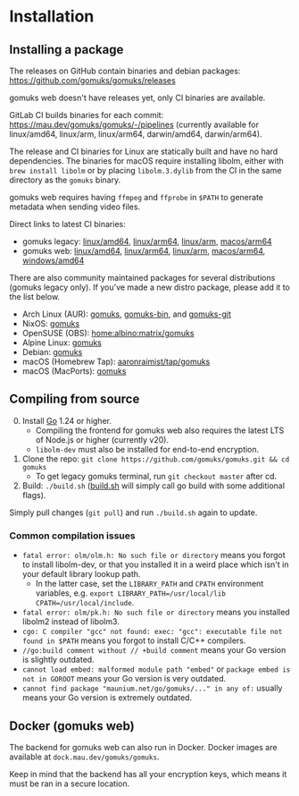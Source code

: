 # Installation

## Installing a package

The releases on GitHub contain binaries and debian
packages: <https://github.com/gomuks/gomuks/releases>

gomuks web doesn't have releases yet, only CI binaries are available.

GitLab CI builds binaries for each
commit: <https://mau.dev/gomuks/gomuks/-/pipelines> (currently available for
linux/amd64, linux/arm, linux/arm64, darwin/amd64, darwin/arm64).

The release and CI binaries for Linux are statically built and have no
hard dependencies. The binaries for macOS require installing libolm, either
with `brew install libolm` or by placing `libolm.3.dylib` from the CI in the
same directory as the `gomuks` binary.

gomuks web requires having `ffmpeg` and `ffprobe` in `$PATH` to generate
metadata when sending video files.

Direct links to latest CI binaries:

* gomuks legacy:
  [linux/amd64](https://mau.dev/gomuks/gomuks/-/jobs/artifacts/master/raw/gomuks?job=linux%2Famd64),
  [linux/arm64](https://mau.dev/gomuks/gomuks/-/jobs/artifacts/master/raw/gomuks?job=linux%2Farm64),
  [linux/arm](https://mau.dev/gomuks/gomuks/-/jobs/artifacts/master/raw/gomuks?job=linux%2Farm),
  [macos/arm64](https://mau.dev/gomuks/gomuks/-/jobs/artifacts/master/download?job=macos%2Farm64)
* gomuks web:
  [linux/amd64](https://mau.dev/gomuks/gomuks/-/jobs/artifacts/main/raw/gomuks?job=linux%2Famd64),
  [linux/arm64](https://mau.dev/gomuks/gomuks/-/jobs/artifacts/main/raw/gomuks?job=linux%2Farm64),
  [linux/arm](https://mau.dev/gomuks/gomuks/-/jobs/artifacts/main/raw/gomuks?job=linux%2Farm),
  [macos/arm64](https://mau.dev/gomuks/gomuks/-/jobs/artifacts/main/download?job=macos%2Farm64),
  [windows/amd64](https://mau.dev/gomuks/gomuks/-/jobs/artifacts/main/raw/gomuks.exe?job=windows%2Famd64)

There are also community maintained packages for several distributions (gomuks legacy only). If
you've made a new distro package, please add it to the list below.

* Arch Linux (AUR): [gomuks](https://aur.archlinux.org/packages/gomuks),
  [gomuks-bin](https://aur.archlinux.org/packages/gomuks-bin/), and
  [gomuks-git](https://aur.archlinux.org/packages/gomuks-git)
* NixOS: [gomuks](https://github.com/NixOS/nixpkgs/blob/master/pkgs/applications/networking/instant-messengers/gomuks/default.nix)
* OpenSUSE (OBS): [home:albino:matrix/gomuks](https://build.opensuse.org/package/show/home:albino:matrix/gomuks)
* Alpine Linux: [gomuks](https://pkgs.alpinelinux.org/packages?name=gomuks)
* Debian: [gomuks](https://tracker.debian.org/pkg/gomuks)
* macOS (Homebrew Tap): [aaronraimist/tap/gomuks](https://github.com/aaronraimist/homebrew-tap)
* macOS (MacPorts): [gomuks](https://ports.macports.org/port/gomuks)

## Compiling from source

0. Install [Go](https://go.dev/doc/install) 1.24 or higher.
   * Compiling the frontend for gomuks web also requires the latest LTS of
     Node.js or higher (currently v20).
   * `libolm-dev` must also be installed for end-to-end encryption.
1. Clone the repo: `git clone https://github.com/gomuks/gomuks.git && cd gomuks`
   * To get legacy gomuks terminal, run `git checkout master` after cd.
2. Build: `./build.sh`
   ([build.sh] will simply call go build with some additional flags).

[build.sh]: https://github.com/gomuks/gomuks/blob/main/build.sh
Simply pull changes (`git pull`) and run `./build.sh` again to update.

### Common compilation issues
* `fatal error: olm/olm.h: No such file or directory` means you forgot to install libolm-dev,
  or that you installed it in a weird place which isn't in your default library lookup path.
  * In the latter case, set the `LIBRARY_PATH` and `CPATH` environment variables,
    e.g. `export LIBRARY_PATH=/usr/local/lib CPATH=/usr/local/include`.
* `fatal error: olm/pk.h: No such file or directory` means you installed libolm2 instead of libolm3.
* `cgo: C compiler "gcc" not found: exec: "gcc": executable file not found in $PATH` means you forgot to install C/C++ compilers.
* `//go:build comment without // +build comment` means your Go version is slightly outdated.
* `cannot load embed: malformed module path "embed"` or `package embed is not in GOROOT` means your Go version is very outdated.
* `cannot find package "maunium.net/go/gomuks/..." in any of:` usually means your Go version is extremely outdated.

## Docker (gomuks web)
The backend for gomuks web can also run in Docker. Docker images are available
at `dock.mau.dev/gomuks/gomuks`.

Keep in mind that the backend has all your encryption keys, which means it must
be ran in a secure location.

